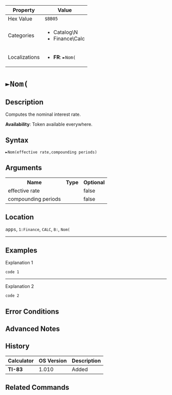 | Property      | Value |
|---------------|-------|
| Hex Value     | `$BB05`|
| Categories    | <ul><li>Catalog\N</li><li>Finance\Calc</li></ul> |
| Localizations | <ul><li><b>FR</b>: `►Nom(`</li></ul> |

# `►Nom(`

## Description
Computes the nominal interest rate.


<b>Availability</b>: Token available everywhere.

## Syntax
`►Nom(effective rate,compounding periods)`

## Arguments
<table>
<tr><th>Name</th><th>Type</th><th>Optional</th></tr>

<tr><td>effective rate</td><td></td><td>false</td></tr>

<tr><td>compounding periods</td><td></td><td>false</td></tr>

</table>

## Location
<kbd>apps</kbd>, `1:Finance`, `CALC`, `B:`, `Nom(`
<hr>

## Examples

Explanation 1
```ti-basic
code 1
```
---
Explanation 2
```ti-basic
code 2
```

## Error Conditions


## Advanced Notes


## History
| Calculator | OS Version | Description |
|------------|------------|-------------|
| <b>TI-83</b> | 1.010 | Added

## Related Commands

    